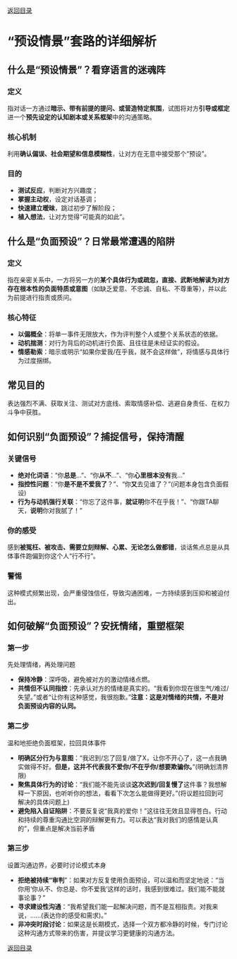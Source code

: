 [返回目录](/README.md)

# “预设情景”套路的详细解析

## 什么是“预设情景”？看穿语言的迷魂阵

### 定义

指对话一方通过**暗示、带有前提的提问、或营造特定氛围**，试图将对方**引导或框定**进一个**预先设定的认知剧本或关系框架**中的沟通策略。

### 核心机制

利用**确认偏误、社会期望和信息模糊性**，让对方在无意中接受那个“预设”。

### 目的

- **测试反应**，判断对方兴趣度；
- **掌握主动权**，设定对话基调；
- **快速建立暧昧**，跳过初步了解阶段；
- **植入想法**，让对方觉得“可能真的如此”。

## 什么是“负面预设”？日常最常遭遇的陷阱

### 定义

指在亲密关系中，一方将另一方的**某个具体行为或疏忽，直接、武断地解读为对方存在根本性的负面特质或意图**（如缺乏爱意、不忠诚、自私、不尊重等），并以此为前提进行指责或质问。

### 核心特征

- **以偏概全**：将单一事件无限放大，作为评判整个人或整个关系状态的依据。
- **动机揣测**：对行为背后的动机进行负面、且往往是未经证实的假设。
- **情感勒索**：暗示或明示“如果你爱我/在乎我，就不会这样做”，将情感与具体行为过度捆绑。

## 常见目的

表达强烈不满、获取关注、测试对方底线、索取情感补偿、逃避自身责任、在权力斗争中获胜。

## 如何识别“负面预设”？捕捉信号，保持清醒

### 关键信号

- **绝对化词语**：“你**总是**…”、“你**从不**…”、“你**心里根本没有**我…”
- **指控性问题**：“你**是不是不爱我了**？”、“你**又**去见谁了？”(问题本身包含负面假设)
- **行为与动机强行关联**：“你忘了这件事，**就证明**你不在乎我！”、“你跟TA聊天，**说明**你对我腻了！”

### 你的感受

感到**被冤枉、被攻击、需要立刻辩解、心累、无论怎么做都错**，谈话焦点总是从具体事件跑偏到你这个人“行不行”。

### 警惕

这种模式频繁出现，会严重侵蚀信任，导致沟通困难，一方持续感到压抑和被迫付出。

## 如何破解“负面预设”？安抚情绪，重塑框架

### 第一步

先处理情绪，再处理问题

- **保持冷静**：深呼吸，避免被对方的激动情绪点燃。
- **共情但不认同指控**：先承认对方的情绪是真实的。“我看到你现在很生气/难过/失望。”或者“让你有这种感觉，我很抱歉。”**注意：这是对情绪的共情，不是对负面预设内容的认同。**

### 第二步

温和地拒绝负面框架，拉回具体事件

- **明确区分行为与意图**：“我迟到/忘了回复/做了X，让你不开心了，这一点我确实做得不好。**但是，这并不代表我不爱你/不在乎你/想要欺骗你。**”(明确划清界限)
- **聚焦具体行为的讨论**：“我们能不能先谈谈**这次迟到/回复慢了**这件事？我想解释一下原因，也听听你的想法，看看下次怎么能做得更好。”(将议题拉回到可解决的具体问题上)
- **避免陷入自证陷阱**：不要反复说“我真的爱你！”这往往无效且显得苍白。行动和持续的尊重沟通比空洞的辩解更有力。可以表达“我对我们的感情是认真的”，但重点是解决当前矛盾

### 第三步

设置沟通边界，必要时讨论模式本身

- **拒绝被持续“审判**”：如果对方反复使用负面预设，可以温和而坚定地说：“当你用‘你从不、你总是、你不爱我’这样的话时，我感到很难过。我们能不能就事论事？”
- **寻求建设性沟通**：“我希望我们能一起解决问题，而不是互相指责。对我来说，……(表达你的感受和需求)。”
- **非冲突时段讨论**：如果这是长期模式，选择一个双方都冷静的时候，专门讨论这种沟通方式带来的伤害，并提议学习更健康的沟通方法。

[返回目录](/README.md)